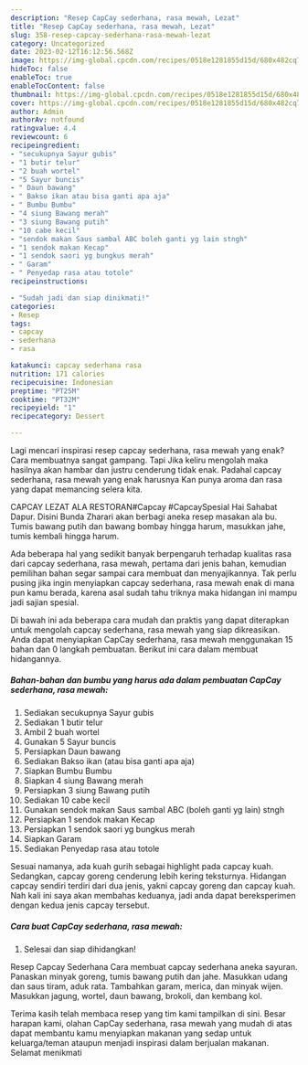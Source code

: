 ```yaml
---
description: "Resep CapCay sederhana, rasa mewah, Lezat"
title: "Resep CapCay sederhana, rasa mewah, Lezat"
slug: 358-resep-capcay-sederhana-rasa-mewah-lezat
category: Uncategorized
date: 2023-02-12T16:12:56.568Z
image: https://img-global.cpcdn.com/recipes/0518e1281855d15d/680x482cq70/capcay-sederhana-rasa-mewah-foto-resep-utama.jpg
hideToc: false
enableToc: true
enableTocContent: false
thumbnail: https://img-global.cpcdn.com/recipes/0518e1281855d15d/680x482cq70/capcay-sederhana-rasa-mewah-foto-resep-utama.jpg
cover: https://img-global.cpcdn.com/recipes/0518e1281855d15d/680x482cq70/capcay-sederhana-rasa-mewah-foto-resep-utama.jpg
author: Admin
authorAv: notfound
ratingvalue: 4.4
reviewcount: 6
recipeingredient:
- "secukupnya Sayur gubis"
- "1 butir telur"
- "2 buah wortel"
- "5 Sayur buncis"
- " Daun bawang"
- " Bakso ikan atau bisa ganti apa aja"
- " Bumbu Bumbu"
- "4 siung Bawang merah"
- "3 siung Bawang putih"
- "10 cabe kecil"
- "sendok makan Saus sambal ABC boleh ganti yg lain stngh"
- "1 sendok makan Kecap"
- "1 sendok saori yg bungkus merah"
- " Garam"
- " Penyedap rasa atau totole"
recipeinstructions:

- "Sudah jadi dan siap dinikmati!"
categories:
- Resep
tags:
- capcay
- sederhana
- rasa

katakunci: capcay sederhana rasa 
nutrition: 171 calories
recipecuisine: Indonesian
preptime: "PT25M"
cooktime: "PT32M"
recipeyield: "1"
recipecategory: Dessert

---
```



Lagi mencari inspirasi resep capcay sederhana, rasa mewah yang enak? Cara membuatnya sangat gampang. Tapi Jika keliru mengolah maka hasilnya akan hambar dan justru cenderung tidak enak. Padahal capcay sederhana, rasa mewah yang enak harusnya Kan punya aroma dan rasa yang dapat memancing selera kita.


CAPCAY LEZAT ALA RESTORAN#Capcay #CapcaySpesial Hai Sahabat Dapur. Disini Bunda Zharari akan berbagi aneka resep masakan ala bu. Tumis bawang putih dan bawang bombay hingga harum, masukkan jahe, tumis kembali hingga harum.

Ada beberapa hal yang sedikit banyak berpengaruh terhadap kualitas rasa dari capcay sederhana, rasa mewah, pertama dari jenis bahan, kemudian pemilihan bahan segar sampai cara membuat dan menyajikannya. Tak perlu pusing jika ingin menyiapkan capcay sederhana, rasa mewah enak di mana pun kamu berada, karena asal sudah tahu triknya maka hidangan ini mampu jadi sajian spesial.


Di bawah ini ada beberapa cara mudah dan praktis yang dapat diterapkan untuk mengolah capcay sederhana, rasa mewah yang siap dikreasikan. Anda dapat menyiapkan CapCay sederhana, rasa mewah menggunakan 15 bahan dan 0 langkah pembuatan. Berikut ini cara dalam membuat hidangannya.

<!--inarticleads1-->

##### Bahan-bahan dan bumbu yang harus ada dalam pembuatan CapCay sederhana, rasa mewah:

1. Sediakan secukupnya Sayur gubis
1. Sediakan 1 butir telur
1. Ambil 2 buah wortel
1. Gunakan 5 Sayur buncis
1. Persiapkan  Daun bawang
1. Sediakan  Bakso ikan (atau bisa ganti apa aja)
1. Siapkan  Bumbu Bumbu
1. Siapkan 4 siung Bawang merah
1. Persiapkan 3 siung Bawang putih
1. Sediakan 10 cabe kecil
1. Gunakan sendok makan Saus sambal ABC (boleh ganti yg lain) stngh
1. Persiapkan 1 sendok makan Kecap
1. Persiapkan 1 sendok saori yg bungkus merah
1. Siapkan  Garam
1. Sediakan  Penyedap rasa atau totole


Sesuai namanya, ada kuah gurih sebagai highlight pada capcay kuah. Sedangkan, capcay goreng cenderung lebih kering teksturnya. Hidangan capcay sendiri terdiri dari dua jenis, yakni capcay goreng dan capcay kuah. Nah kali ini saya akan membahas keduanya, jadi anda dapat bereksperimen dengan kedua jenis capcay tersebut. 

<!--inarticleads2-->

##### Cara buat CapCay sederhana, rasa mewah:


1. Selesai dan siap dihidangkan!

Resep Capcay Sederhana Cara membuat capcay sederhana aneka sayuran. Panaskan minyak goreng, tumis bawang putih dan jahe. Masukkan udang dan saus tiram, aduk rata. Tambahkan garam, merica, dan minyak wijen. Masukkan jagung, wortel, daun bawang, brokoli, dan kembang kol. 

Terima kasih telah membaca resep yang tim kami tampilkan di sini. Besar harapan kami, olahan CapCay sederhana, rasa mewah yang mudah di atas dapat membantu kamu menyiapkan makanan yang sedap untuk keluarga/teman ataupun menjadi inspirasi dalam berjualan makanan. Selamat menikmati
